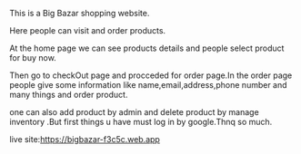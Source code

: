 This is a Big Bazar shopping website.

Here  people can visit and order products.

At the home page we can see  products details and people select product for buy now.

Then go to checkOut page and procceded for order page.In the order page people give some information like name,email,address,phone number and many things and order product.

one can also add product by admin and delete product by manage inventory .But first things u have must log in by google.Thnq so much.




live site:https://bigbazar-f3c5c.web.app